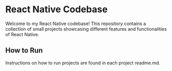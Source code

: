 # React Native Codebase

Welcome to my React Native codebase! This repository contains a collection of small projects showcasing different features and functionalities of React Native.

## How to Run

Instructions on how to run projects are found in each project readme.md.
